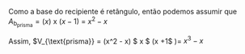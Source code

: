 Como a base do recipiente é retângulo, então podemos assumir que $A_{\text{b}_{\text{prisma}}} = (x)$ x $(x-1)$ = $x^2 -x$  

Assim, $V_{\text{prisma}} = (x^2 - x) $ x $ (x +1$ )= $x^3 -x$

